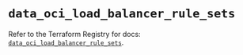 # `data_oci_load_balancer_rule_sets`

Refer to the Terraform Registry for docs: [`data_oci_load_balancer_rule_sets`](https://registry.terraform.io/providers/oracle/oci/7.19.0/docs/data-sources/load_balancer_rule_sets).
